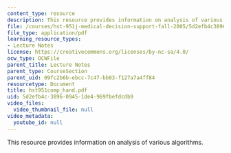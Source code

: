 ```yaml
---
content_type: resource
description: This resource provides information on analysis of various algorithms.
file: /courses/hst-951j-medical-decision-support-fall-2005/5d2efb4c389609451de4969fbefdcdb9_hst951comp_hand.pdf
file_type: application/pdf
learning_resource_types:
- Lecture Notes
license: https://creativecommons.org/licenses/by-nc-sa/4.0/
ocw_type: OCWFile
parent_title: Lecture Notes
parent_type: CourseSection
parent_uid: 09fc2b6b-ebcc-7c47-bb03-f127a7a4ff84
resourcetype: Document
title: hst951comp_hand.pdf
uid: 5d2efb4c-3896-0945-1de4-969fbefdcdb9
video_files:
  video_thumbnail_file: null
video_metadata:
  youtube_id: null
---
```

This resource provides information on analysis of various algorithms.